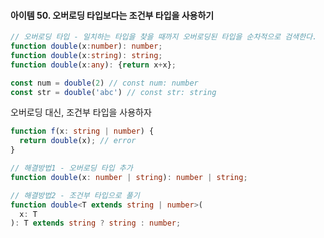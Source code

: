 #### 아이템 50. 오버로딩 타입보다는 조건부 타입을 사용하기

```typescript
// 오버로딩 타입 - 일치하는 타입을 찾을 때까지 오버로딩된 타입을 순차적으로 검색한다.
function double(x:number): number;
function double(x:string): string;
function double(x:any): {return x+x};

const num = double(2) // const num: number
const str = double('abc') // const str: string
```

오버로딩 대신, 조건부 타입을 사용하자

```typescript
function f(x: string | number) {
  return double(x); // error
}

// 해결방법1 - 오버로딩 타입 추가
function double(x: number | string): number | string;

// 해결방법2 - 조건부 타입으로 풀기
function double<T extends string | number>(
  x: T
): T extends string ? string : number;
```
